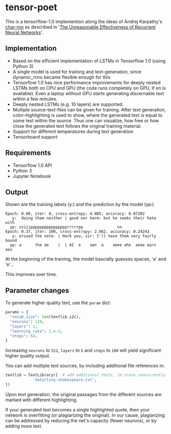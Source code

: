 # tensor-poet
This is a tensorflow-1.0 implemention along the ideas of Andrej Karpathy's [char-rnn](https://github.com/karpathy/char-rnn) as described in '[The Unreasonable Effectiveness of Recurrent Neural Networks](http://karpathy.github.io/2015/05/21/rnn-effectiveness/)'.

## Implementation
* Based on the efficient implementation of LSTMs in Tensorflow 1.0 (using Python 3)
* A single model is used for training and text-generation, since dynamic_rnns became flexible enough for this
* Tensorflow 1.0 has nice performance improvements for deeply nested LSTMs both on CPU and GPU (the code runs completely on GPU, if on is available). Even a laptop without GPU starts generating discernable text within a few minutes.
* Deeply nested LSTMs (e.g. 10 layers) are supported.
* Multiple source-text-files can be given for training. After text generation, color-highlighting is used to show, where the generated text is equal to some text within the source. Thus one can visualize, how free or how close the generated text follows the original training material.
* Support for different temperatures during text generation
* Tensorboard support

## Requirements
* Tensorflow 1.0 API
* Python 3
* Jupyter Notebook

## Output
Shown are the training labels (y:) and the prediction by the model (yp:)
```
Epoch: 0.00, iter: 0, cross-entropy: 4.085, accuracy: 0.07202
   y:  doing them neither | good nor harm: but he seeks their hate with 
  yp: zziiipppppppppppppppprrrrrpp               nn                   
Epoch: 0.37, iter: 100, cross-entropy: 2.862, accuracy: 0.24243
   y: erused the note. | Hark you, sir: I'll have them very fairly bound
  yp: a      the ae    |  | AI  e    aan  a    aeee ahe  aeee aars   aeu 
  ```
  At the beginning of the training, the model bascially guesses spaces, 'a' and 'e'...
  
  This improves over time.
  
  ## Parameter changes
  To generate higher quality text, use the `param` dict:
  ```python
  params = {
    "vocab_size": len(textlib.i2c),
    "neurons": 128,
    "layers": 2,
    "learning_rate": 1.e-3,
    "steps": 64,
 }
 ```
 Increasing `neurons` to `512`, `layers` to `5` and `steps` to `100` will yield significant higher quality output. 
 
 You can add multiple text sources, by including additional file references in:
 ```python
 textlib = TextLibrary([  # add additional texts, to train concurrently on multiple srcs:
             'data/tiny-shakespeare.txt',
])
 ```
 Upon text generation, the original passages from the different sources are marked with different highlighting.
 
 If your generated text becomes a single highlighted quote, then your network is overfitting (or plagiarizing the original). In our cause, plagiarizing can be addressed by reducing the net's capacity (fewer neurons), or by adding more text.
 
 
 
 
